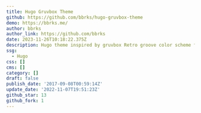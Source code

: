 ```yaml
---
title: Hugo Gruvbox Theme
github: https://github.com/bbrks/hugo-gruvbox-theme
demo: https://bbrks.me/
author: bbrks
author_link: https://github.com/bbrks
date: 2023-11-26T10:18:22.375Z
description: Hugo theme inspired by gruvbox Retro groove color scheme for Vim
ssg:
  - Hugo
css: []
cms: []
category: []
draft: false
publish_date: '2017-09-08T00:59:14Z'
update_date: '2022-11-07T19:51:23Z'
github_star: 13
github_fork: 1
---
```

